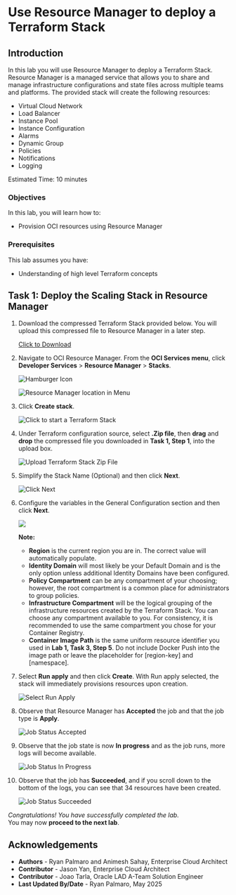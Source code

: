 # Use Resource Manager to deploy a Terraform Stack

## Introduction

In this lab you will use Resource Manager to deploy a Terraform Stack. Resource Manager is a managed service that allows you to share and manage infrastructure configurations and state files across multiple teams and platforms. The provided stack will create the following resources:

- Virtual Cloud Network
- Load Balancer
- Instance Pool
- Instance Configuration
- Alarms
- Dynamic Group
- Policies
- Notifications
- Logging

Estimated Time: 10 minutes

### Objectives

In this lab, you will learn how to:

* Provision OCI resources using Resource Manager

### Prerequisites

This lab assumes you have:

* Understanding of high level Terraform concepts

## Task 1: Deploy the Scaling Stack in Resource Manager

1. Download the compressed Terraform Stack provided below. You will upload this compressed file to Resource Manager in a later step.

    [Click to Download](https://ax0jeka3ncvz.objectstorage.us-sanjose-1.oci.customer-oci.com/p/VFIx3caM35vnj-Nm43ymj5uiQ_c-V1E2FJVm0okpqmhhF-cjtjc7LB-zfRH5q8CX/n/ax0jeka3ncvz/b/ScaleStack/o/Scale_Stack.zip)

2. Navigate to OCI Resource Manager. From the **OCI Services menu**, click **Developer Services** > **Resource Manager** > **Stacks**.

    ![Hamburger Icon](images/hamburger.png " ")

    ![Resource Manager location in Menu](images/resource_manager.png " ")

3. Click **Create stack**.

    ![Click to start a Terraform Stack](images/click_stack.png)

4. Under Terraform configuration source, select **.Zip file**, then **drag** and **drop** the compressed file you downloaded in **Task 1, Step 1**, into the upload box.

    ![Upload Terraform Stack Zip File](images/file_upload.png)

5. Simplify the Stack Name (Optional) and then click **Next**.

    ![Click Next](images/stack_next.png " ")

6. Configure the variables in the General Configuration section and then click **Next**.

    ![](images/test.png " ")

    **Note:**
    - **Region** is the current region you are in. The correct value will automatically populate.
    - **Identity Domain** will most likely be your Default Domain and is the only option unless additional Identity Domains have been configured.
    - **Policy Compartment** can be any compartment of your choosing; however, the root compartment is a common place for administrators to group policies.
    - **Infrastructure Compartment** will be the logical grouping of the infrastructure resources created by the Terraform Stack. You can choose any compartment available to you. For consistency, it is recommended to use the same compartment you chose for your Container Registry.
    - **Container Image Path** is the same uniform resource identifier you used in **Lab 1, Task 3, Step 5**. Do not include Docker Push into the image path or leave the placeholder for [region-key] and [namespace].

7. Select **Run apply** and then click **Create**. With Run apply selected, the stack will immediately provisions resources upon creation.

    ![Select Run Apply](images/run_apply.png " ")

8. Observe that Resource Manager has **Accepted** the job and that the job type is **Apply**.

    ![Job Status Accepted](images/job_accepted.png " ")

9. Observe that the job state is now **In progress** and as the job runs, more logs will become available.

    ![Job Status In Progress](images/job_in_progress.png " ")

10. Observe that the job has **Succeeded**, and if you scroll down to the bottom of the logs, you can see that 34 resources have been created.

    ![Job Status Succeeded](images/job_succeeded.png " ")

*Congratulations! You have successfully completed the lab.*<br/>
You may now **proceed to the next lab**.

## Acknowledgements
* **Authors** - Ryan Palmaro and Animesh Sahay, Enterprise Cloud Architect
* **Contributor** -  Jason Yan, Enterprise Cloud Architect
* **Contributor** -  Joao Tarla, Oracle LAD A-Team Solution Engineer
* **Last Updated By/Date** - Ryan Palmaro, May 2025
